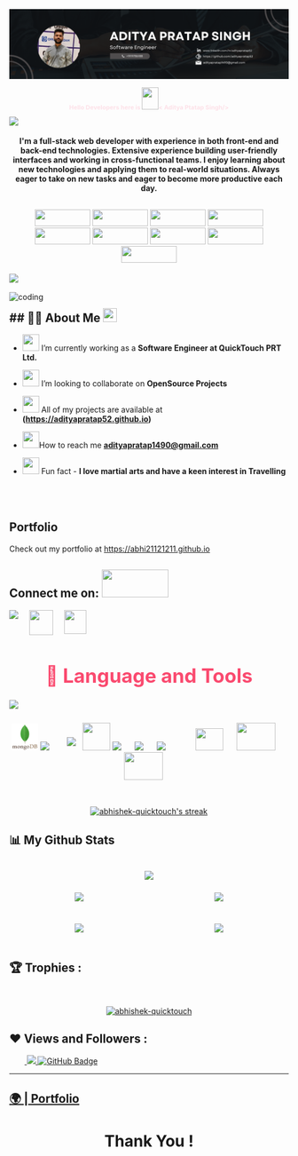 <img align="center" src="https://github.com/adityapratap52/adityapratap52/blob/main/adi_portfolio_banner.png" />
<h1 align="center" style="color:#fde1e8;font-size:78%;">Hello Developers here is <img src="https://raw.githubusercontent.com/MartinHeinz/MartinHeinz/master/wave.gif" width="30px" height= 40px>< Aditya Ptatap Singh/></h1>
    
<img align="center" src="https://user-images.githubusercontent.com/73097560/115834477-dbab4500-a447-11eb-908a-139a6edaec5c.gif">

<h4 align="center">
I'm a full-stack web developer with experience in both front-end and back-end technologies. Extensive experience building user-friendly interfaces and working in cross-functional teams. I enjoy learning about new technologies and applying them to real-world situations. Always eager to take on new tasks and eager to become more productive each day.
    </h4>
    
<p align= "center" style="margin-top:30px">
<img width="100px" height="30px" src="https://img.shields.io/badge/J-Java-blue"/>
<img width="100px" height="30px"  src="https://img.shields.io/badge/SB-Spring Boot-yellow"/>
<img  width="100px" height="30px"  src="https://img.shields.io/badge/SS-Spring Security-purple"/>
<img width="100px" height="30px"  src="https://img.shields.io/badge/T-Thymeleaf-blue"/>
<img width="100px" height="30px"  src="https://img.shields.io/badge/J-JSP-green"/>
<img width="100px" height="30px" src="https://img.shields.io/badge/JS-Javascript-brown"/>
<img width="100px" height="30px" src="https://img.shields.io/badge/M-MySQL-pink"/>
<img width="100px" height="30px" src="https://img.shields.io/badge/M-Postgres-pink"/>
<img width="100px" height="30px" src="https://img.shields.io/badge/M-MongoDB-pink"/>
</p>
<img align="center" src="https://user-images.githubusercontent.com/73097560/115834477-dbab4500-a447-11eb-908a-139a6edaec5c.gif">
<br/><br/>
<img align="right" alt="coding" width="550" style="margin-left:30px" src="https://camo.githubusercontent.com/3997f3b27a68e19c31e2d1c378d77303735faa42e7d18a8018f7510d66aaa83e/68747470733a2f2f7777772e77696e677374656368736f6c7574696f6e732e636f6d2f77702d636f6e74656e742f75706c6f6164732f323032322f30332f66756c6c2d737461636b2d646576656c6f706d656e742e676966"/>
<h2> ##  🙋‍♀️  About Me  <img src = "https://media2.giphy.com/media/QssGEmpkyEOhBCb7e1/giphy.gif?cid=ecf05e47a0n3gi1bfqntqmob8g9aid1oyj2wr3ds3mg700bl&rid=giphy.gif" width = 25px height = 25px> </h2>    


- <img  width = 30px height = 30px src="https://em-content.zobj.net/source/skype/289/seedling_1f331.png"> I’m currently working as a **Software Engineer at QuickTouch PRT Ltd.**

- <img  width = 30px height = 30px src="https://em-content.zobj.net/source/microsoft-teams/363/woman-dancing_1f483.png"> I’m looking to collaborate on **OpenSource Projects**

- <img  width = 30px height = 30px src="https://em-content.zobj.net/source/skype/289/film-projector_1f4fd-fe0f.png"> All of my projects are available at **(https://adityapratap52.github.io)**

- <img  width = 30px height = 30px src="https://em-content.zobj.net/source/microsoft-teams/363/see-no-evil-monkey_1f648.png">How to reach me **adityapratap1490@gmail.com**

- <img width=30px height=30px src="https://em-content.zobj.net/source/microsoft-teams/363/ghost_1f47b.png"> Fun fact - **I love martial arts and have a keen interest in Travelling**
<p style="margin-top:80px">
    
<h2>Portfolio</h2>
  <p>Check out my portfolio at <a href="https://abhi21121211.github.io/">https://abhi21121211.github.io</a></p>
  
 ## Connect me on:    <img src='https://raw.githubusercontent.com/ShahriarShafin/ShahriarShafin/main/Assets/handshake.gif' width="120px" height="50px" >

<div style="display:flex;gap:20px">
<a href = "https://www.linkedin.com/in/aditya-pratap-singh-5a2a19220/"><img src="https://img.icons8.com/fluent/48/000000/linkedin.png"/></a>
<a href="mailto:adityapratap1490@gmail.com"><img width=43px height=45px src="https://camo.githubusercontent.com/70917cb7756d2e3f19d86872d89102269d6aed7115a7be64f29bbf1aed12baf9/68747470733a2f2f63646e2d69636f6e732d706e672e666c617469636f6e2e636f6d2f3132382f3838382f3838383835332e706e67"></a>
<a href="https://api.whatsapp.com/send?phone=9119786188"><img width=40px height=43px src="https://camo.githubusercontent.com/6590702cef8b9697656ce084d83381fa8a9de03b317fbef452288f00d1085b9a/68747470733a2f2f63646e2d69636f6e732d706e672e666c617469636f6e2e636f6d2f3132382f3733332f3733333538352e706e67"></a>

</div>

    


<p style="margin-top:30px">



<h1 style="color:#fa4a6f;font-size:35px;text-align:center">🚀 Language and Tools</h1>
<img src="https://user-images.githubusercontent.com/73097560/115834477-dbab4500-a447-11eb-908a-139a6edaec5c.gif">
<p align="center"> 
    <img style="margin-top:10px" src="https://raw.githubusercontent.com/devicons/devicon/master/icons/mongodb/mongodb-original-wordmark.svg" alt="mongodb" width="48" height="48" style="margin-right:20px"/>
    <img src="https://img.icons8.com/color/48/000000/git.png" style="margin-right:20px"/> 
    <img src="https://miro.medium.com/max/640/1*SL4sWHdjGR3vo0x5ta3xfw.jpeg" width="50" style="padding:8px" style="margin-right:20px"/>
    <img src="https://img.icons8.com/?size=512&id=r9QJ0VFFrn7T&format=png" width="50" height="50">
    <img src="https://img.icons8.com/color/48/000000/javascript.png" style="margin-right:20px"/> 
    <img src="https://img.icons8.com/color/48/000000/html-5.png" style="margin-right:20px"/>
    <img src="https://img.icons8.com/color/48/000000/css.png" style="margin-right:50px"/>
    <img src="https://dantehaxor.github.io/images/dsaLogo.png" width="50" height="40" style="margin-right:20px">
    <img src="https://1000logos.net/wp-content/uploads/2020/09/Java-Logo-640x400.png" width="70" height="50" style="margin-right:20px">
   <img src="https://uxwing.com/wp-content/themes/uxwing/download/brands-and-social-media/bootstrap-5-logo-icon.png" width="70" height="50" style="margin-right:20px">
 
</p>

<br/>

<p align="center">
    <a href="https://github.com/abhishek-quicktouch/github-readme-streak-stats">
        <img title="🔥 Get streak stats for your profile at git.io/streak-stats" alt="abhishek-quicktouch's streak" src="https://github-readme-streak-stats.herokuapp.com/?user=abhishek-quicktouch&theme=radical&hide_border=true&stroke=0000&background=#122722"/>
    </a>
</p>

## 📊 My Github Stats

  <br/>
 
<div style="display: flex; flex-direction: column; align-items: center; text-align: center;">
  <div>
    <img src="https://github-profile-summary-cards.vercel.app/api/cards/profile-details?username=abhishek-quicktouch&theme=2077">
  </div>
  <div style="display: flex; justify-content: space-around; width: 100%;margin:20px;">
    <img src="https://github-profile-summary-cards.vercel.app/api/cards/repos-per-language?username=abhishek-quicktouch&theme=2077">
    <img src="https://github-profile-summary-cards.vercel.app/api/cards/most-commit-language?username=abhishek-quicktouch&theme=2077">
  </div>
  <div style="display: flex; justify-content: space-around;  width: 100%;margin:20px;">
    <img src="https://github-profile-summary-cards.vercel.app/api/cards/stats?username=abhishek-quicktouch&theme=2077">
    <img src="https://github-profile-summary-cards.vercel.app/api/cards/productive-time?username=abhishek-quicktouch&theme=2077&utcOffset=8">
  </div>
</div>

## 🏆 Trophies :
<br/>
<p align="center"> <a href="https://github.com/ryo-ma/github-profile-trophy"><img src="https://github-profile-trophy.vercel.app/?username=abhishek-quicktouch&theme=onedark" alt="abhishek-quicktouch" /></a> </p>


</p>

 <h2>❤ Views and Followers :</h2>
    &nbsp;&nbsp;&nbsp;&nbsp;&nbsp;&nbsp;&nbsp;<a href="https://github.com/abhishek-quicktouch/github-profile-views-counter">
        <img src="https://komarev.com/ghpvc/?username=abhishek-quicktouch" >
    </a>
    <a href="https://github.com/abhishek-quicktouch?tab=followers">
        <img src="https://img.shields.io/github/followers/abhishek-quicktouch?label=Followers&style=social" alt="GitHub Badge">
    </a>
    <hr />
    <h2><a href="https://abhi21121211.github.io/">🌍 | Portfolio </a></h2>
    <h1 align="center">Thank You !</h1>

